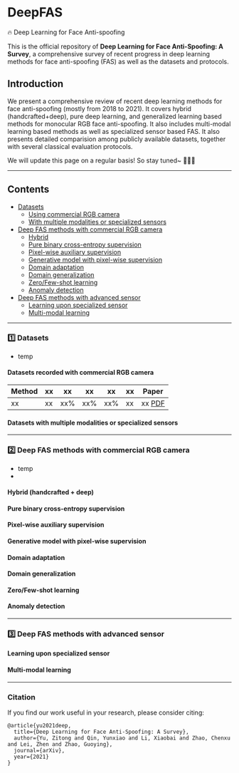 # DeepFAS
🔥 Deep Learning for Face Anti-spoofing

This is the official repository of **Deep Learning for Face Anti-Spoofing: A Survey**, a comprehensive survey 
of recent progress in deep learning methods for face anti-spoofing (FAS) as well as the datasets and protocols.


## Introduction
We present a comprehensive review of recent deep learning methods for face anti-spoofing (mostly from 2018 to 2021). It covers hybrid (handcrafted+deep), pure deep learning, and generalized learning based methods for monocular RGB face anti-spoofing. It also includes multi-modal learning based methods as well as specialized sensor based FAS. It also presents detailed comparision among publicly available datasets, together with several classical evaluation protocols.

We will update this page on a regular basis! So stay tuned~ :tada::tada::tada:

---
## Contents

- [Datasets](#data)
  - [Using commercial RGB camera](#data_RGB)
  - [With multiple modalities or specialized sensors](#data_Multimodal)
- [Deep FAS methods with commercial RGB camera](#methods_RGB)
  - [Hybrid](#hybrid)
  - [Pure binary cross-entropy supervision](#binary)
  - [Pixel-wise auxiliary supervision](#auxiliary)
  - [Generative model with pixel-wise supervision](#generative)
  - [Domain adaptation](#DA)
  - [Domain generalization](#DG)
  - [Zero/Few-shot learning](#zero-shot)
  - [Anomaly detection](#oneclass)
- [Deep FAS methods with advanced sensor](#methods_advanced)
  - [Learning upon specialized sensor](#sensor)
  - [Multi-modal learning](#multimodal)
  
---


<a name="data" />

### 1️⃣ Datasets

- temp

<a name="data_RGB" />

#### Datasets recorded with commercial RGB camera

|Method    | xx| xx  | xx |  xx |  xx| Paper
| --------   | -----    | -----  |  -----  | ----- |------|------------------------|
|xx     | xx | xx% | xx%|  xx% |xx |xx [PDF](https://openaccess.thecvf.com/content_CVPR_2020/papers/Yu_Searching_Central_Difference_Convolutional_Networks_for_Face_Anti-Spoofing_CVPR_2020_paper.pdf)|

<a name="data_Multimodal" />

#### Datasets with multiple modalities or specialized sensors


---
<a name="methods_RGB" />

### 2️⃣ Deep FAS methods with commercial RGB camera

- temp
- 
<a name="hybrid" />

#### Hybrid (handcrafted + deep)


<a name="binary" />

#### Pure binary cross-entropy supervision


<a name="auxiliary" />

#### Pixel-wise auxiliary supervision

<a name="generative" />

#### Generative model with pixel-wise supervision

<a name="DA" />

#### Domain adaptation

<a name="DG" />

#### Domain generalization

<a name="zero-shot" />

#### Zero/Few-shot learning

<a name="oneclass" />

#### Anomaly detection



---
<a name="methods_advanced" />

### 3️⃣ Deep FAS methods with advanced sensor


<a name="sensor" />

#### Learning upon specialized sensor

<a name="multimodal" />

#### Multi-modal learning

---

### Citation
If you find our work useful in your research, please consider citing:

    @article{yu2021deep,
      title={Deep Learning for Face Anti-Spoofing: A Survey},
      author={Yu, Zitong and Qin, Yunxiao and Li, Xiaobai and Zhao, Chenxu and Lei, Zhen and Zhao, Guoying},
      journal={arXiv},
      year={2021}
    }
    
